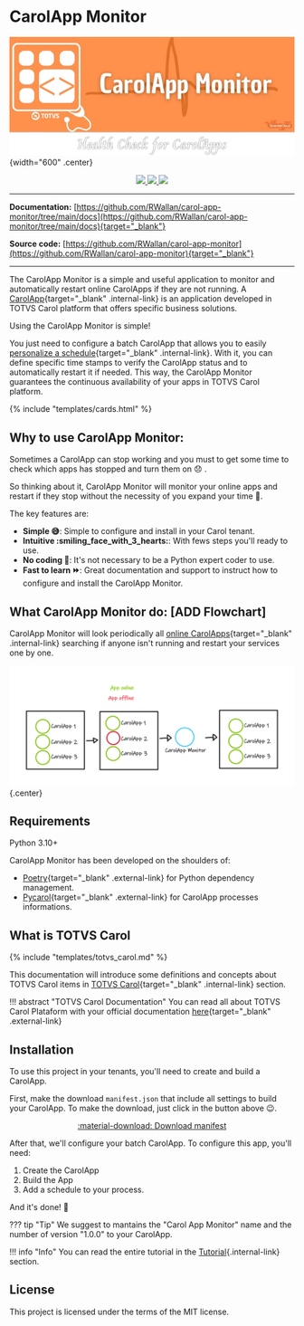 # CarolApp Monitor

![logo](assets/images/logo.png){width="600" .center}

<p align="center">
    <a href="https://codecov.io/gh/RWallan/carol-app-monitor" target="_blank"> 
    <img src="https://codecov.io/gh/RWallan/carol-app-monitor/branch/main/graph/badge.svg?token=zP2gCNgi0t"/> 
    </a>
    <a href="https://github.com/RWallan/carol-app-monitor/actions/workflows/test_pipeline.yml" target="_blank"> 
    <img src="https://github.com/RWallan/carol-app-monitor/actions/workflows/test_pipeline.yml/badge.svg"/> 
    </a>
    <a href="https://github.com/RWallan/carol-app-monitor" target="_blank"><img src="https://img.shields.io/github/issues/RWallan/carol-app-monitor">
    </a>
</p>

---

**Documentation:** [https://github.com/RWallan/carol-app-monitor/tree/main/docs](https://github.com/RWallan/carol-app-monitor/tree/main/docs){target="_blank"}

**Source code:** [https://github.com/RWallan/carol-app-monitor](https://github.com/RWallan/carol-app-monitor){target="_blank"}

---

The CarolApp Monitor is a simple and useful application to monitor and automatically restart online CarolApps if they are not running. A [CarolApp](#){target="_blank" .internal-link} is an application developed in TOTVS Carol platform that offers specific business solutions.

Using the CarolApp Monitor is simple!

You just need to configure a batch CarolApp that allows you to easily [personalize a schedule](#){target="_blank" .internal-link}. With it, you can define specific time stamps to verify the CarolApp status and to automatically restart it if needed. This way, the CarolApp Monitor guarantees the continuous availability of your apps in TOTVS Carol platform.


{% include "templates/cards.html" %}

## Why to use CarolApp Monitor:

Sometimes a CarolApp can stop working and you must to get some time to check which apps has stopped and turn them on :disappointed: .

So thinking about it, CarolApp Monitor will monitor your online apps and restart if they stop without the necessity of you expand your time :rocket:.

The key features are:

* **Simple :sweat_smile:**: Simple to configure and install in your Carol tenant.
* **Intuitive :smiling_face_with_3_hearts:**: With fews steps you'll ready to use.
* **No coding :no_entry_sign:**: It's not necessary to be a Python expert coder to use.
* **Fast to learn :fast_forward:**: Great documentation and support to instruct how to configure and install the CarolApp Monitor.

## What CarolApp Monitor do: [ADD Flowchart]

CarolApp Monitor will look periodically all [online CarolApps](#){target="_blank" .internal-link} searching if anyone isn't running and restart your services one by one.

![FlowChart](assets/images/flowchart.png){.center}

## Requirements

Python 3.10+

CarolApp Monitor has been developed on the shoulders of:

* [Poetry](https://python-poetry.org/docs/){target="_blank" .external-link} for Python dependency management.
* [Pycarol](https://pycarol.readthedocs.io/en/2.54.15/index.html){target="_blank" .external-link} for CarolApp processes informations.

## What is TOTVS Carol

{% include "templates/totvs_carol.md" %}

This documentation will introduce some definitions and concepts about TOTVS Carol items in [TOTVS Carol](./carol/index.md){target="_blank" .internal-link} section.

!!! abstract "TOTVS Carol Documentation"
    You can read all about TOTVS Carol Plataform with your official documentation [here](https://docs.carol.ai/docs/intro/#totvs-carol){target="_blank" .external-link}

## Installation

To use this project in your tenants, you'll need to create and build a CarolApp. 

First, make the download `manifest.json` that include all settings to build your CarolApp. To make the download, just click in the button above :wink:.

<center>
    <a href="./assets/teste.txt" download="teste.txt" class="md-button md-button--primary">:material-download: Download manifest</a>
</center>

After that, we'll configure your batch CarolApp. To configure this app, you'll need:

1. Create the CarolApp
1. Build the App
1. Add a schedule to your process.

And it's done! :partying_face:

??? tip "Tip"
    We suggest to mantains the "Carol App Monitor" name and the number of version "1.0.0" to your CarolApp.

!!! info "Info"
    You can read the entire tutorial in the [Tutorial](./tutorial/index.md){.internal-link} section.

## License
This project is licensed under the terms of the MIT license.
